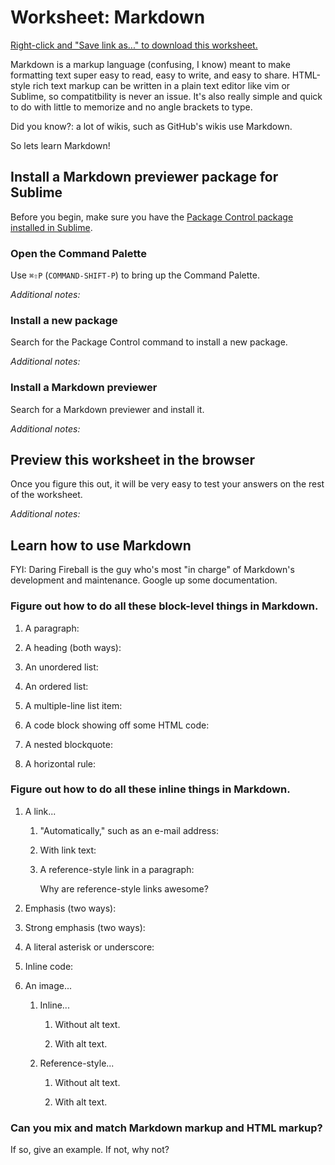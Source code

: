 # Worksheet: Markdown

[Right-click and "Save link as..." to download this worksheet.](https://github.com/adorableio/YWebCA/wiki/worksheets/markdown.md)

Markdown is a markup language (confusing, I know) meant to make formatting text super easy to read, easy to write, and easy to share. HTML-style rich text markup can be written in a plain text editor like vim or Sublime, so compatitbility is never an issue. It's also really simple and quick to do with little to memorize and no angle brackets to type.

Did you know?: a lot of wikis, such as GitHub's wikis use Markdown.

So lets learn Markdown!

## Install a Markdown previewer package for Sublime

Before you begin, make sure you have the [Package Control package installed in Sublime](https://github.com/adorableio/YWebCA/wiki/sublime-text-2-package-control).

### Open the Command Palette

Use `⌘⇧P` (`COMMAND-SHIFT-P`) to bring up the Command Palette.

*Additional notes:*  

### Install a new package

Search for the Package Control command to install a new package.

*Additional notes:*  

### Install a Markdown previewer

Search for a Markdown previewer and install it.

*Additional notes:*  

## Preview this worksheet in the browser

Once you figure this out, it will be very easy to test your answers on the rest of the worksheet.

*Additional notes:*

## Learn how to use Markdown

FYI: Daring Fireball is the guy who's most "in charge" of Markdown's development and maintenance. Google up some documentation.

### Figure out how to do all these block-level things in Markdown.

1. A paragraph:  

2. A heading (both ways):  

3. An unordered list:  

4. An ordered list:  

5. A multiple-line list item:  

6. A code block showing off some HTML code:

7. A nested blockquote:  

8. A horizontal rule:  

### Figure out how to do all these inline things in Markdown.

1. A link...  

    1. "Automatically," such as an e-mail address:  

    2. With link text:  

    3. A reference-style link in a paragraph:

        Why are reference-style links awesome?

2. Emphasis (two ways):  

3. Strong emphasis (two ways):  

3. A literal asterisk or underscore:  

4. Inline code:  

5. An image...

    1. Inline...  

        1. Without alt text.  

        2. With alt text.  

    2. Reference-style...  

        1. Without alt text.  

        2. With alt text.

### Can you mix and match Markdown markup and HTML markup?

If so, give an example. If not, why not?
